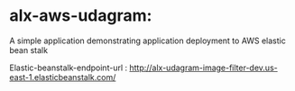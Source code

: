 # alx-aws-udagram:

A simple application demonstrating application deployment to AWS elastic bean stalk

Elastic-beanstalk-endpoint-url : http://alx-udagram-image-filter-dev.us-east-1.elasticbeanstalk.com/
